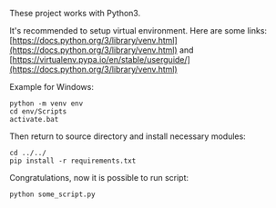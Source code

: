 These project works with Python3.

It's recommended to setup virtual environment. Here are some links:
[https://docs.python.org/3/library/venv.html](https://docs.python.org/3/library/venv.html) and 
[https://virtualenv.pypa.io/en/stable/userguide/](https://docs.python.org/3/library/venv.html)

Example for Windows:

```
python -m venv env
cd env/Scripts
activate.bat
```

Then return to source directory and install necessary modules:

```
cd ../../
pip install -r requirements.txt
```

Congratulations, now it is possible to run script:
```
python some_script.py
```
